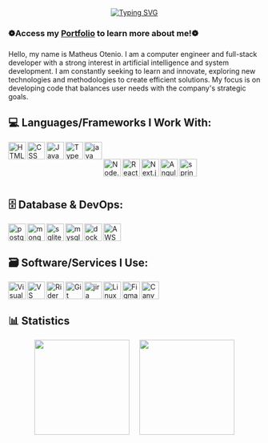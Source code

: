 <link rel="stylesheet" type='text/css' href="https://cdn.jsdelivr.net/gh/devicons/devicon@latest/devicon.min.css" />
          
<div align="center">
  <a href="https://git.io/typing-svg">
  <a href="https://git.io/typing-svg"><img src="https://readme-typing-svg.demolab.com?font=Fira+Code&pause=1000&color=62F729&background=24975C00&center=true&width=435&lines=%E2%82%8A+%CB%9A%E2%82%8A+%E2%9A%9CMatheus+Otenio%E2%9A%9C+%CB%9A+%E2%82%8A%CB%9A;%E2%8B%86%EF%BD%A1%EF%BE%9F%E2%98%81%EF%B8%8E%EF%BD%A1Computer+Engineer%E2%8B%86%EF%BD%A1%E2%98%81%EF%B8%8E%EF%BD%A1%E2%8B%86;%E2%96%91%E2%96%92%E2%96%93Full+Stack+Developer%E2%96%93%E2%96%92%E2%96%91" alt="Typing SVG" />
  </a>
</div>

### ❁Access my [Portfolio](https://portfolio-matheus-otenio.vercel.app/) to learn more about me!❁

###

Hello, my name is Matheus Otenio. I am a computer engineer and full-stack developer with a strong interest in artificial intelligence and system development. I am constantly seeking to learn and innovate, exploring new technologies and methodologies to create efficient solutions. My focus is on developing code that balances user needs with the company's strategic goals.

<div>
  
## 💻 Languages/Frameworks I Work With:
  
  <div>
    <img align="left" alt="HTML" title="HTML" width="35px" src="https://cdn.jsdelivr.net/gh/devicons/devicon/icons/html5/html5-original.svg" />
    <img align="left" alt="CSS" title="CSS" width="35px" src="https://cdn.jsdelivr.net/gh/devicons/devicon/icons/css3/css3-original.svg" />
    <img align="left" alt="JavaScript" title="JavaScript" width="35px" src="https://cdn.jsdelivr.net/gh/devicons/devicon/icons/javascript/javascript-original.svg" />
    <img align="left" alt="TypeScript" title="TypeScript" width="35px" src="https://cdn.jsdelivr.net/gh/devicons/devicon/icons/typescript/typescript-original.svg" />
    <img align="left" alt="java" title="java" width="35px" src="https://cdn.jsdelivr.net/gh/devicons/devicon@latest/icons/java/java-original.svg" />     
    <br/><br/>
    <img align="left" alt="Node.js" title="Node.js" width="35px" src="https://cdn.jsdelivr.net/gh/devicons/devicon/icons/nodejs/nodejs-original.svg" />
    <img align="left" alt="React.js" title="React.js" width="35px" src="https://cdn.jsdelivr.net/gh/devicons/devicon/icons/react/react-original.svg"/>
    <img align="left" alt="Next.js" title="Next.js" width="35px" src="https://cdn.jsdelivr.net/gh/devicons/devicon/icons/nextjs/nextjs-original.svg" />
    <img align="left" alt="Angular" title="Angular" width="35px" src="https://cdn.jsdelivr.net/gh/devicons/devicon@latest/icons/angularjs/angularjs-original.svg" />
    <img align="left" alt="spring" title="spring" width="35px" src="https://cdn.jsdelivr.net/gh/devicons/devicon@latest/icons/spring/spring-original.svg" />
  </div>
  
<br><br>

## 🗄️ Database & DevOps: 
</div>
    <img align="left" alt="postgresql" title="postgresql" width="35px" src="https://cdn.jsdelivr.net/gh/devicons/devicon@latest/icons/postgresql/postgresql-original.svg" />
    <img align="left" alt="mongodb" title="mongodb" width="35px" src="https://cdn.jsdelivr.net/gh/devicons/devicon@latest/icons/mongodb/mongodb-original.svg" />
    <img align="left" alt="sqlite" title="sqlite" width="35px" src="https://cdn.jsdelivr.net/gh/devicons/devicon@latest/icons/sqlite/sqlite-original.svg" />
    <img align="left" alt="mysql" title="mysql" width="35px" src="https://cdn.jsdelivr.net/gh/devicons/devicon@latest/icons/mysql/mysql-original.svg" />
    <img align="left" alt="docker" title="docker" width="35px" src="https://cdn.jsdelivr.net/gh/devicons/devicon@latest/icons/docker/docker-plain.svg" />
    <img align="left" alt="AWS" title="AWS" width="35px" src="https://cdn.jsdelivr.net/gh/devicons/devicon@latest/icons/amazonwebservices/amazonwebservices-plain-wordmark.svg" />
</div>

<br><br>

## 🗃️ Software/Services I Use:
  
  <div>
    <img align="left" alt="VisualStudio" title="VisualStudio" width="35px" src="https://cdn.jsdelivr.net/gh/devicons/devicon@latest/icons/visualstudio/visualstudio-original.svg" />
    <img align="left" alt="VS Code" title="VS Code" width="35px" src="https://cdn.jsdelivr.net/gh/devicons/devicon/icons/vscode/vscode-original.svg" />
    <img align="left" alt="Rider" title="Rider" width="35px" src="https://cdn.jsdelivr.net/gh/devicons/devicon@latest/icons/rider/rider-original.svg" />  
    <img align="left" alt="Git" title="Git" width="35px" src="https://cdn.jsdelivr.net/gh/devicons/devicon/icons/git/git-original.svg" />
    <img align="left" alt="jira" title="Jira" width="35px" src="https://cdn.jsdelivr.net/gh/devicons/devicon@latest/icons/jira/jira-original.svg" />
    <img align="left" alt="Linux" title="Linux" width="35px" src="https://cdn.jsdelivr.net/gh/devicons/devicon/icons/linux/linux-original.svg" />
    <img align="left" alt="Figma" title="Figma" width="35px" src="https://cdn.jsdelivr.net/gh/devicons/devicon/icons/figma/figma-original.svg" />
    <img align="left" alt="Canva" title="Canva" width="35px" src="https://cdn.jsdelivr.net/gh/devicons/devicon@latest/icons/canva/canva-original.svg" />
  </div>

<br><br>

 ## 📊 Statistics
<div align="center">
  <img height="190em" src="https://github-readme-stats.vercel.app/api/top-langs/?username=MatheusOtenio&layout=compact&custom_title=Technologies&langs_count=8&theme=slateorange&hide=html,jupyter%20notebook,css&v=1" />
  &nbsp;&nbsp;&nbsp;
 <img height="190em" src="https://github-profile-summary-cards.vercel.app/api/cards/stats?username=MatheusOtenio&theme=slateorange"/>
</div>


